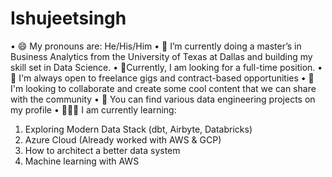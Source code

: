 # Ishujeetsingh
•	😄 My pronouns are: He/His/Him
•	🔭 I’m currently doing a master’s in Business Analytics from the University of Texas at Dallas and building my skill set in Data Science. 
•	🧐Currently, I am looking for a full-time position.
•	👯 I'm always open to freelance gigs and contract-based opportunities
•	💬 I'm looking to collaborate and create some cool content that we can share with the community
•	🤘 You can find various data engineering projects on my profile
•	🧑🏻‍🏫 I am currently learning:
1.	Exploring Modern Data Stack (dbt, Airbyte, Databricks)
2.	Azure Cloud (Already worked with AWS & GCP)
3.	How to architect a better data system
4.	Machine learning with AWS
